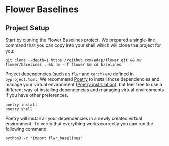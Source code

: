# Flower Baselines

## Project Setup

Start by cloning the Flower Baselines project. We prepared a single-line command that you can copy into your shell which will clone the project for you:

```shell
git clone --depth=1 https://github.com/adap/flower.git && mv flower/baselines . && rm -rf flower && cd baselines
```

Project dependencies (such as `flwr` and `torch`) are defined in `pyproject.toml`. We recommend [Poetry](https://python-poetry.org/docs/) to install those dependencies and manage your virtual environment ([Poetry installation](https://python-poetry.org/docs/#installation)), but feel free to use a different way of installing dependencies and managing virtual environments if you have other preferences.

```shell
poetry install
poetry shell
```

Poetry will install all your dependencies in a newly created virtual environment. To verify that everything works correctly you can run the following command:

```shell
python3 -c "import flwr_baselines"
```
